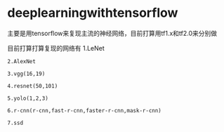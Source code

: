 # deeplearningwithtensorflow


主要是用tensorflow来复现主流的神经网络，目前打算用tf1.x和tf2.0来分别做

目前打算打算复现的网络有
	1.LeNet
	
    2.AlexNet
    
    3.vgg(16,19)
    
    4.resnet(50,101)
	
    5.yolo(1,2,3)
    
    6.r-cnn(r-cnn,fast-r-cnn,faster-r-cnn,mask-r-cnn)
    
    7.ssd


